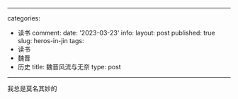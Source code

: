 

---
categories:
  - 读书
comment: 
date: '2023-03-23'
info: 
layout: post
published: true
slug: heros-in-jin
tags:
  - 读书
  - 魏晋
  - 历史
title: 魏晋风流与无奈
type: post

---

我总是莫名其妙的